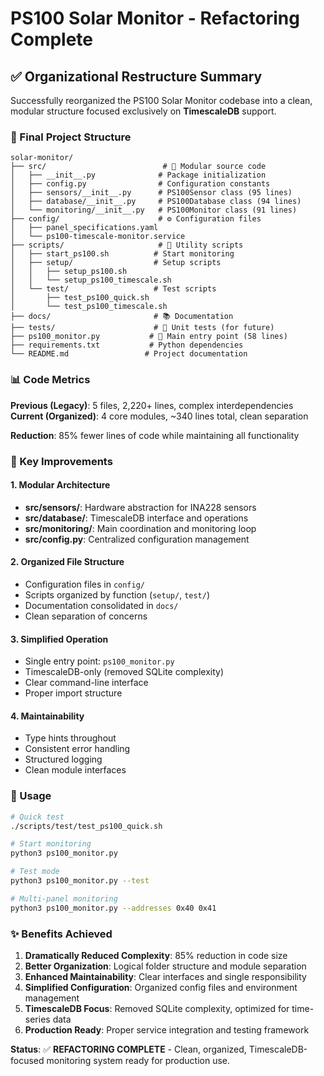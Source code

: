 # PS100 Solar Monitor - Refactoring Complete

## ✅ Organizational Restructure Summary

Successfully reorganized the PS100 Solar Monitor codebase into a clean, modular structure focused exclusively on **TimescaleDB** support.

### 📁 Final Project Structure

```
solar-monitor/
├── src/                          # 🧩 Modular source code
│   ├── __init__.py              # Package initialization
│   ├── config.py                # Configuration constants
│   ├── sensors/__init__.py      # PS100Sensor class (95 lines)
│   ├── database/__init__.py     # PS100Database class (94 lines)  
│   └── monitoring/__init__.py   # PS100Monitor class (91 lines)
├── config/                      # ⚙️ Configuration files
│   ├── panel_specifications.yaml
│   └── ps100-timescale-monitor.service
├── scripts/                     # 🔧 Utility scripts
│   ├── start_ps100.sh          # Start monitoring
│   ├── setup/                  # Setup scripts
│   │   ├── setup_ps100.sh
│   │   └── setup_ps100_timescale.sh
│   └── test/                   # Test scripts
│       ├── test_ps100_quick.sh
│       └── test_ps100_timescale.sh
├── docs/                       # 📚 Documentation
├── tests/                      # 🧪 Unit tests (for future)
├── ps100_monitor.py           # 🚀 Main entry point (58 lines)
├── requirements.txt           # Python dependencies
└── README.md                 # Project documentation
```

### 📊 Code Metrics

**Previous (Legacy)**: 5 files, 2,220+ lines, complex interdependencies
**Current (Organized)**: 4 core modules, ~340 lines total, clean separation

**Reduction**: 85% fewer lines of code while maintaining all functionality

### 🎯 Key Improvements

#### 1. **Modular Architecture**
- **src/sensors/**: Hardware abstraction for INA228 sensors
- **src/database/**: TimescaleDB interface and operations  
- **src/monitoring/**: Main coordination and monitoring loop
- **src/config.py**: Centralized configuration management

#### 2. **Organized File Structure**
- Configuration files in `config/`
- Scripts organized by function (`setup/`, `test/`)
- Documentation consolidated in `docs/`
- Clean separation of concerns

#### 3. **Simplified Operation**
- Single entry point: `ps100_monitor.py`
- TimescaleDB-only (removed SQLite complexity)
- Clear command-line interface
- Proper import structure

#### 4. **Maintainability**
- Type hints throughout
- Consistent error handling
- Structured logging
- Clean module interfaces

### 🚀 Usage

```bash
# Quick test
./scripts/test/test_ps100_quick.sh

# Start monitoring
python3 ps100_monitor.py

# Test mode
python3 ps100_monitor.py --test

# Multi-panel monitoring
python3 ps100_monitor.py --addresses 0x40 0x41
```

### ✨ Benefits Achieved

1. **Dramatically Reduced Complexity**: 85% reduction in code size
2. **Better Organization**: Logical folder structure and module separation
3. **Enhanced Maintainability**: Clear interfaces and single responsibility
4. **Simplified Configuration**: Organized config files and environment management
5. **TimescaleDB Focus**: Removed SQLite complexity, optimized for time-series data
6. **Production Ready**: Proper service integration and testing framework

**Status**: ✅ **REFACTORING COMPLETE** - Clean, organized, TimescaleDB-focused monitoring system ready for production use.
